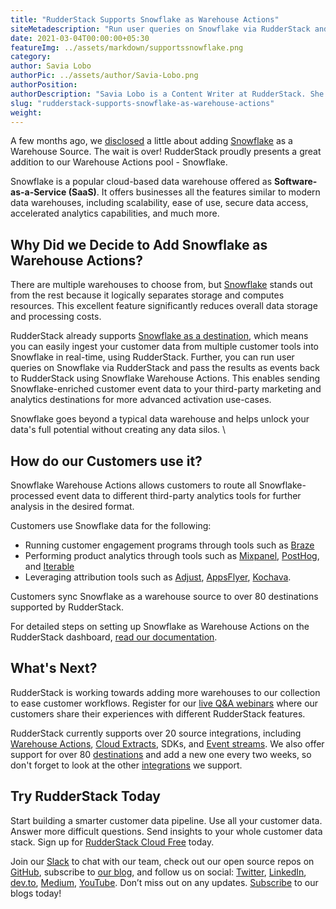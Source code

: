 ```yaml
---
title: "RudderStack Supports Snowflake as Warehouse Actions"
siteMetadescription: "Run user queries on Snowflake via RudderStack and pass the results as events back to RudderStack using Snowflake Warehouse Actions."
date: 2021-03-04T00:00:00+05:30
featureImg: ../assets/markdown/supportssnowflake.png
category:
author: Savia Lobo
authorPic: ../assets/author/Savia-Lobo.png
authorPosition:
authorDescription: "Savia Lobo is a Content Writer at RudderStack. She is a techie at heart and loves to stay up to date with tech happenings across the globe. If she is not writing or reading, you will find her singing and composing songs."
slug: "rudderstack-supports-snowflake-as-warehouse-actions"
weight: 
---
```



A few months ago, we [disclosed](https://rudderstack.com/blog/the-stack-of-the-future-building-a-warehouse-first-cdp-on-snowflake-using-rudderstack) a little about adding [Snowflake](https://rudderstack.com/integration/snowflake-source/) as a Warehouse Source. The wait is over! RudderStack proudly presents a great addition to our Warehouse Actions pool - Snowflake. 

Snowflake is a popular cloud-based data warehouse offered as **Software-as-a-Service (SaaS)**. It offers businesses all the features similar to modern data warehouses, including scalability, ease of use, secure data access, accelerated analytics capabilities, and much more.


## Why Did we Decide to Add Snowflake as Warehouse Actions?

There are multiple warehouses to choose from, but [Snowflake](https://docs.rudderstack.com/warehouse-actions/snowflake) stands out from the rest because it logically separates storage and computes resources. This excellent feature significantly reduces overall data storage and processing costs.

RudderStack already supports [Snowflake as a destination](https://docs.rudderstack.com/data-warehouse-integrations/snowflake), which means you can easily ingest your customer data from multiple customer tools into Snowflake in real-time, using RudderStack. Further, you can run user queries on Snowflake via RudderStack and pass the results as events back to RudderStack using Snowflake Warehouse Actions. This enables sending Snowflake-enriched customer event data to your third-party marketing and analytics destinations for more advanced activation use-cases.

Snowflake goes beyond a typical data warehouse and helps unlock your data's full potential without creating any data silos.  \



## How do our Customers use it?

Snowflake Warehouse Actions allows customers to route all Snowflake-processed event data to different third-party analytics tools for further analysis in the desired format. 

Customers use Snowflake data for the following:



*   Running customer engagement programs through tools such as [Braze](https://www.braze.com/)
*   Performing product analytics through tools such as [Mixpanel](https://mixpanel.com/), [PostHog](https://posthog.com/), and [Iterable](https://iterable.com/)
*   Leveraging attribution tools such as [Adjust](https://www.adjust.com/), [AppsFlyer](https://www.appsflyer.com/), [Kochava](https://www.kochava.com/). 

Customers sync Snowflake as a warehouse source to over 80 destinations supported by RudderStack.

For detailed steps on setting up Snowflake as Warehouse Actions on the RudderStack dashboard, [read our documentation](https://docs.rudderstack.com/warehouse-actions/snowflake). 


## What's Next?

RudderStack is working towards adding more warehouses to our collection to ease customer workflows. Register for our [live Q&A webinars](https://resources.rudderstack.com/rudderstack-webinar-registration) where our customers share their experiences with different RudderStack features. 

RudderStack currently supports over 20 source integrations, including [Warehouse Actions](https://docs.rudderstack.com/warehouse-actions), [Cloud Extracts](https://docs.rudderstack.com/cloud-extract-sources), SDKs, and [Event streams](https://docs.rudderstack.com/rudderstack-event-streams). We also offer support for over 80 [destinations](https://docs.rudderstack.com/destinations) and add a new one every two weeks, so don't forget to look at the other [integrations](https://rudderstack.com/integration/) we support. 

## Try RudderStack Today

Start building a smarter customer data pipeline. Use all your customer data. Answer more difficult questions. Send insights to your whole customer data stack. Sign up for [RudderStack Cloud Free](https://app.rudderlabs.com/signup?type=freetrial) today.

Join our [Slack](https://resources.rudderstack.com/join-rudderstack-slack) to chat with our team, check out our open source repos on [GitHub](https://github.com/rudderlabs), subscribe to [our blog](https://rudderstack.com/blog/), and follow us on social: [Twitter](https://twitter.com/RudderStack), [LinkedIn](https://www.linkedin.com/company/rudderlabs/), [dev.to](https://dev.to/rudderstack), [Medium](https://rudderstack.medium.com/), [YouTube](https://www.youtube.com/channel/UCgV-B77bV_-LOmKYHw8jvBw). Don’t miss out on any updates. [Subscribe](https://rudderstack.com/blog/) to our blogs today!
